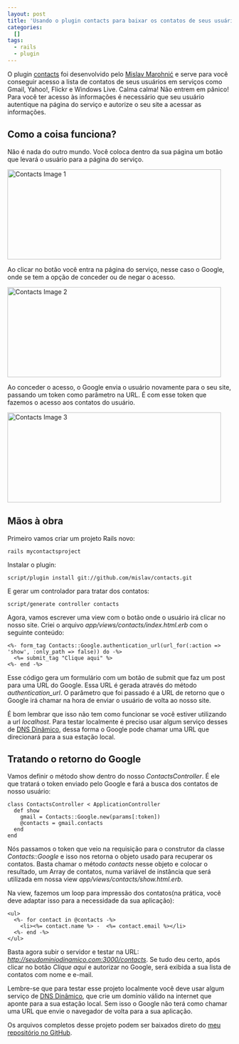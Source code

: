 ```yaml
--- 
layout: post
title: 'Usando o plugin contacts para baixar os contatos de seus usuários'
categories: 
  []
tags:
  - rails
  - plugin
---
```



O plugin [contacts][1] foi desenvolvido pelo [Mislav Marohnić][2] e serve para você conseguir acesso a lista de contatos de seus usuários em serviços como Gmail, Yahoo!, Flickr e Windows Live. Calma calma! Não entrem em pânico! Para você ter acesso às informações é necessário que seu usuário autentique na página do serviço e autorize o seu site a acessar as informações.

## Como a coisa funciona?

Não é nada do outro mundo. Você coloca dentro da sua página um botão que levará o usuário para a página do serviço.

<div class="center">
<a href="http://mergulhao.info/assets/images/2009/3/14/contacts1.png"><img src="http://mergulhao.info/assets/images/2009/3/14/contacts1.png" alt="Contacts Image 1" width="480" height="202" /></a>
</div>

Ao clicar no botão você entra na página do serviço, nesse caso o Google, onde se tem a opção de conceder ou de negar o acesso.

<div class="center">
<a href="http://mergulhao.info/assets/images/2009/3/14/contacts2.png"><img src="http://mergulhao.info/assets/images/2009/3/14/contacts2.png" alt="Contacts Image 2" width="480" height="202" /></a>
</div>

Ao conceder o acesso, o Google envia o usuário novamente para o seu site, passando um token como parâmetro na URL. É com esse token que fazemos o acesso aos contatos do usuário.

<div class="center">
<a href="http://mergulhao.info/assets/images/2009/3/14/contacts3.png"><img src="http://mergulhao.info/assets/images/2009/3/14/contacts3.png" alt="Contacts Image 3" width="480" height="202" /></a>
</div>

## Mãos à obra

Primeiro vamos criar um projeto Rails novo:

    rails mycontactsproject

Instalar o plugin:

    script/plugin install git://github.com/mislav/contacts.git

E gerar um controlador para tratar dos contatos:

    script/generate controller contacts

Agora, vamos escrever uma view com o botão onde o usuário irá clicar no nosso site. Criei o arquivo _app/views/contacts/index.html.erb_ com o seguinte conteúdo:

    <%- form_tag Contacts::Google.authentication_url(url_for(:action => 'show', :only_path => false)) do -%>
      <%= submit_tag "Clique aqui" %>
    <%- end -%>

Esse código gera um formulário com um botão de submit que faz um post para uma URL do Google. Essa URL é gerada através do método _authentication\_url_. O parâmetro que foi passado é a URL de retorno que o Google irá chamar na hora de enviar o usuário de volta ao nosso site.

É bom lembrar que isso não tem como funcionar se você estiver utilizando a url _localhost_. Para testar localmente é preciso usar algum serviço desses de [DNS Dinâmico][3], dessa forma o Google pode chamar uma URL que direcionará para a sua estação local.

## Tratando o retorno do Google

Vamos definir o método show dentro do nosso _ContactsController_. É ele que tratará o token enviado pelo Google e fará a busca dos contatos de nosso usuário:

    class ContactsController < ApplicationController
      def show
        gmail = Contacts::Google.new(params[:token])
        @contacts = gmail.contacts
      end
    end

Nós passamos o token que veio na requisição para o construtor da classe _Contacts::Google_ e isso nos retorna o objeto usado para recuperar os contatos. Basta chamar o método _contacts_ nesse objeto e colocar o resultado, um Array de contatos, numa variável de instância que será utilizada em nossa view _app/views/contacts/show.html.erb_.

Na view, fazemos um loop para impressão dos contatos(na prática, você deve adaptar isso para a necessidade da sua aplicação):

    <ul>
      <%- for contact in @contacts -%>
        <li><%= contact.name %> -  <%= contact.email %></li>
      <%- end -%>
    </ul>

Basta agora subir o servidor e testar na URL: _http://seudominiodinamico.com:3000/contacts_. Se tudo deu certo, após clicar no botão _Clique aqui_ e autorizar no Google, será exibida a sua lista de contatos com nome e e-mail.

Lembre-se que para testar esse projeto localmente você deve usar algum serviço de [DNS Dinâmico][3], que crie um domínio válido na internet que aponte para a sua estação local. Sem isso o Google não terá como chamar uma URL que envie o navegador de volta para a sua aplicação.

Os arquivos completos desse projeto podem ser baixados direto do [meu repositório no GitHub][4].

[1]: http://github.com/mislav/contacts/tree/master
[2]: http://mislav.uniqpath.com/
[3]: http://www.dyndns.com/
[4]: http://github.com/mergulhao/mycontactsproject/tree/master



